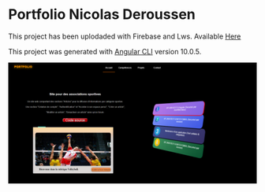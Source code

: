 # Portfolio Nicolas Deroussen

This project has been uplodaded with Firebase and Lws.
Available [Here](https://deroussenicolas.fr/) 

This project was generated with [Angular CLI](https://github.com/angular/angular-cli) version 10.0.5.

 ![Optional Text](https://github.com/Silverawz/Portfolio/blob/main/presentation.png)


